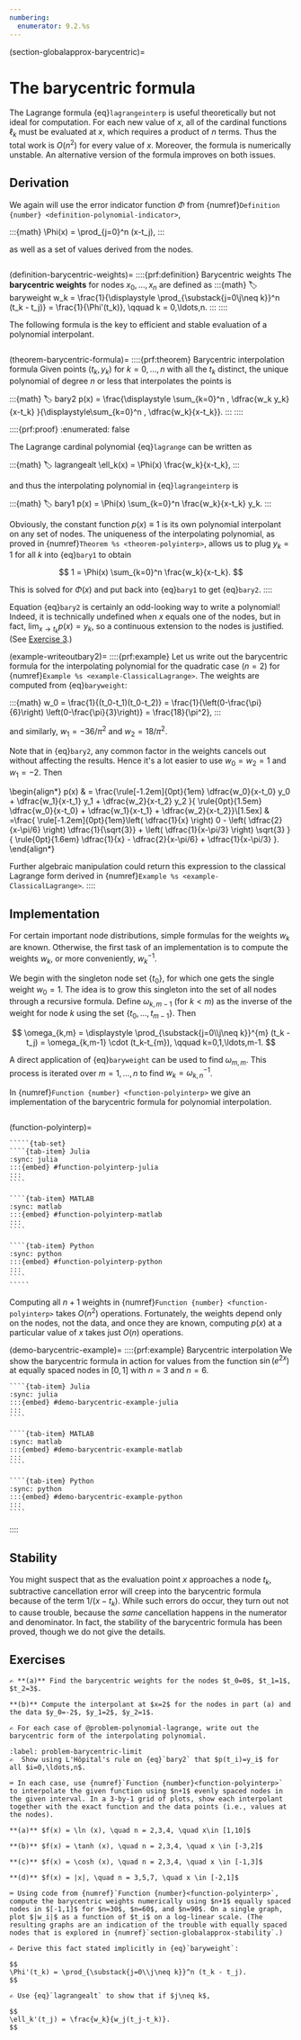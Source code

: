 ```yaml
---
numbering:
  enumerator: 9.2.%s
---
```

(section-globalapprox-barycentric)=
# The barycentric formula

The Lagrange formula {eq}`lagrangeinterp` is useful theoretically but not ideal for computation. For each new value of $x$, all of the cardinal functions $\ell_k$ must be evaluated at $x$, which requires a product of $n$ terms. Thus the total work is $O(n^2)$ for every value of $x$. Moreover, the formula is numerically unstable. An alternative version of the formula improves on both issues.

## Derivation

We again will use the error indicator function $\Phi$ from {numref}`Definition {number} <definition-polynomial-indicator>`,

:::{math}
  \Phi(x) = \prod_{j=0}^n (x-t_j),
:::

as well as a set of values derived from the nodes.

```{index} ! barycentric weights
```

(definition-barycentric-weights)=
::::{prf:definition} Barycentric weights
The **barycentric weights** for nodes $x_0,\dots,x_n$ are defined as
:::{math}
:label: baryweight
w_k = \frac{1}{\displaystyle \prod_{\substack{j=0\\j\neq k}}^n (t_k - t_j)} = \frac{1}{\Phi'(t_k)}, \qquad
k = 0,\ldots,n.
:::
::::

The following formula is the key to efficient and stable evaluation of a polynomial interpolant.

```{index} ! barycentric interpolation formula
```

(theorem-barycentric-formula)=
::::{prf:theorem} Barycentric interpolation formula
Given points $(t_k,y_k)$ for $k=0,\ldots,n$ with all the $t_k$ distinct, the unique polynomial of degree $n$ or less that interpolates the points is

:::{math}
:label: bary2
  p(x) = \frac{\displaystyle \sum_{k=0}^n \, \dfrac{w_k y_k}{x-t_k}  }{\displaystyle\sum_{k=0}^n \, \dfrac{w_k}{x-t_k}}.
:::
::::

::::{prf:proof}
:enumerated: false

The Lagrange cardinal polynomial {eq}`lagrange` can be written as

:::{math}
:label: lagrangealt
  \ell_k(x) = \Phi(x) \frac{w_k}{x-t_k},
:::

and thus the interpolating polynomial in {eq}`lagrangeinterp` is

:::{math}
:label: bary1
p(x) = \Phi(x) \sum_{k=0}^n \frac{w_k}{x-t_k} y_k.
:::

Obviously, the constant function $p(x)\equiv 1$ is its own polynomial interpolant on any set of nodes. The uniqueness of the interpolating polynomial, as proved in {numref}`Theorem %s <theorem-polyinterp>`, allows us to plug $y_k=1$ for all $k$ into {eq}`bary1` to obtain

$$
1 = \Phi(x) \sum_{k=0}^n \frac{w_k}{x-t_k}.
$$

This is solved for $\Phi(x)$ and put back into {eq}`bary1` to get {eq}`bary2`.
::::

Equation {eq}`bary2` is certainly an odd-looking way to write a polynomial! Indeed, it is technically undefined when $x$ equals one of the nodes, but in fact, $\lim_{x\to t_k} p(x) = y_k$, so a continuous extension to the nodes is justified. (See [Exercise 3](#problem-barycentric-limit).) 

(example-writeoutbary2)=
::::{prf:example}
Let us write out the barycentric formula for the interpolating polynomial for the quadratic case ($n=2$) for {numref}`Example %s <example-ClassicalLagrange>`.  The weights are computed from {eq}`baryweight`:
  
:::{math}
  w_0 = \frac{1}{(t_0-t_1)(t_0-t_2)} = \frac{1}{\left(0-\frac{\pi}{6}\right)
\left(0-\frac{\pi}{3}\right)} = \frac{18}{\pi^2},
:::

and similarly, $w_1 = -36/\pi^2$ and $w_2=18/\pi^2$.

Note that in {eq}`bary2`, any common factor in the weights cancels out without affecting the results. Hence it's a lot easier to use $w_0=w_2=1$ and $w_1=-2$. Then

\begin{align*}
    p(x) & = \frac{\rule[-1.2em]{0pt}{1em} \dfrac{w_0}{x-t_0} y_0  + \dfrac{w_1}{x-t_1} y_1 + \dfrac{w_2}{x-t_2} y_2 }{ \rule{0pt}{1.5em} \dfrac{w_0}{x-t_0} + \dfrac{w_1}{x-t_1} + \dfrac{w_2}{x-t_2}}\\[1.5ex]
    & =\frac{ \rule[-1.2em]{0pt}{1em}\left( \dfrac{1}{x} \right) 0 -  \left( \dfrac{2}{x-\pi/6} \right) \dfrac{1}{\sqrt{3}} + \left( \dfrac{1}{x-\pi/3} \right) \sqrt{3} }{
        \rule{0pt}{1.6em} \dfrac{1}{x} - \dfrac{2}{x-\pi/6} + \dfrac{1}{x-\pi/3}  }.
\end{align*}
  
Further algebraic manipulation could return this expression to the classical Lagrange form derived in {numref}`Example %s <example-ClassicalLagrange>`.
::::

## Implementation

For certain important node distributions, simple formulas for the weights $w_k$ are known. Otherwise, the first task of an implementation is to compute the weights $w_k$, or more conveniently, $w_k^{-1}$.  

We begin with the singleton node set $\{t_0\}$, for which one gets the single weight $w_0=1$. The idea is to grow this singleton into the set of all nodes through a recursive formula. Define $\omega_{k,m-1}$ (for $k< m$) as the inverse of the weight for node $k$ using the set $\{t_0,\ldots,t_{m-1}\}$. Then

$$
\omega_{k,m} = \displaystyle \prod_{\substack{j=0\\j\neq k}}^{m} (t_k - t_j)
     = \omega_{k,m-1} \cdot (t_k-t_{m}), \qquad k=0,1,\ldots,m-1.
$$

A direct application of {eq}`baryweight` can be used to find $\omega_{m,m}$. This process is iterated over $m=1,\ldots,n$ to find $w_k=\omega_{k,n}^{-1}$.

In {numref}`Function {number} <function-polyinterp>` we give an implementation of the barycentric formula for polynomial interpolation. 

```{index} ! Julia; isinf
```

(function-polyinterp)=
``````{prf:algorithm} polyinterp
`````{tab-set} 
````{tab-item} Julia
:sync: julia
:::{embed} #function-polyinterp-julia
:::
```` 

````{tab-item} MATLAB
:sync: matlab
:::{embed} #function-polyinterp-matlab
:::
```` 

````{tab-item} Python
:sync: python
:::{embed} #function-polyinterp-python
:::
````
`````
``````

Computing all $n+1$ weights in {numref}`Function {number} <function-polyinterp>` takes $O(n^2)$ operations. Fortunately, the weights depend only on the nodes, not the data, and once they are known, computing $p(x)$ at a particular value of $x$ takes just $O(n)$ operations.

(demo-barycentric-example)=
::::{prf:example} Barycentric interpolation
We show the barycentric formula in action for values from the function $\sin(e^{2x})$ at equally spaced nodes in $[0,1]$ with $n=3$ and $n=6$.

`````{tab-set}
````{tab-item} Julia
:sync: julia
:::{embed} #demo-barycentric-example-julia
:::
````

````{tab-item} MATLAB
:sync: matlab
:::{embed} #demo-barycentric-example-matlab
:::
````

````{tab-item} Python
:sync: python
:::{embed} #demo-barycentric-example-python
:::
````
`````
::::

## Stability

You might suspect that as the evaluation point $x$ approaches a node $t_k$, subtractive cancellation error will creep into the barycentric formula because of the term $1/(x-t_k)$. While such errors do occur, they turn out not to cause trouble, because the *same* cancellation happens in the numerator and denominator. In fact, the stability of the barycentric formula has been proved, though we do not give the details.

## Exercises

``````{exercise}
✍ **(a)** Find the barycentric weights for the nodes $t_0=0$, $t_1=1$, $t_2=3$.

**(b)** Compute the interpolant at $x=2$ for the nodes in part (a) and the data $y_0=-2$, $y_1=2$, $y_2=1$.
``````

``````{exercise}
✍ For each case of @problem-polynomial-lagrange, write out the barycentric form of the interpolating polynomial.
``````

``````{exercise}
:label: problem-barycentric-limit
✍  Show using L'Hôpital's rule on {eq}`bary2` that $p(t_i)=y_i$ for all $i=0,\ldots,n$.
``````

``````{exercise}
⌨ In each case, use {numref}`Function {number}<function-polyinterp>` to interpolate the given function using $n+1$ evenly spaced nodes in the given interval. In a 3-by-1 grid of plots, show each interpolant together with the exact function and the data points (i.e., values at the nodes).

**(a)** $f(x) = \ln (x), \quad n = 2,3,4, \quad x\in [1,10]$

**(b)** $f(x) = \tanh (x), \quad n = 2,3,4, \quad x \in [-3,2]$

**(c)** $f(x) = \cosh (x), \quad n = 2,3,4, \quad x \in [-1,3]$

**(d)** $f(x) = |x|, \quad n = 3,5,7, \quad x \in [-2,1]$
``````

``````{exercise}
⌨ Using code from {numref}`Function {number}<function-polyinterp>`, compute the barycentric weights numerically using $n+1$ equally spaced nodes in $[-1,1]$ for $n=30$, $n=60$, and $n=90$. On a single graph, plot $|w_i|$ as a function of $t_i$ on a log-linear scale. (The resulting graphs are an indication of the trouble with equally spaced nodes that is explored in {numref}`section-globalapprox-stability`.)
``````

``````{exercise}
✍ Derive this fact stated implicitly in {eq}`baryweight`:

$$
\Phi'(t_k) = \prod_{\substack{j=0\\j\neq k}}^n (t_k - t_j).
$$
``````

``````{exercise}
✍ Use {eq}`lagrangealt` to show that if $j\neq k$, 

$$
\ell_k'(t_j) = \frac{w_k}{w_j(t_j-t_k)}.
$$
``````
